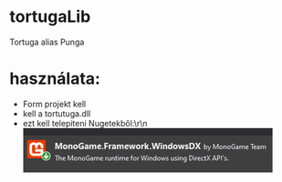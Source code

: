 # tortugaLib
Tortuga alias Punga


# használata: 
- Form projekt kell
- kell a tortutuga.dll
- ezt kell telepiteni Nugetekből:\r\n
![alt text](https://github.com/IszakPeter/tortugaLib/blob/main/monolib.png)
